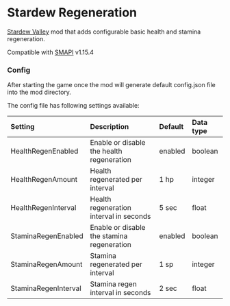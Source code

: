 # Stardew Regeneration

[Stardew Valley](http://stardewvalley.net/) mod that adds configurable basic health and stamina regeneration.

Compatible with [SMAPI](https://github.com/Pathoschild/SMAPI/) v1.15.4

### Config

After starting the game once the mod will generate default config.json file into the mod directory.

The config file has following settings available:

|Setting | Description|Default|Data type|
|:---|:---|:---|:---|
|HealthRegenEnabled|Enable or disable the health regeneration|enabled|boolean|
|HealthRegenAmount|Health regenerated per interval|1 hp|integer|
|HealthRegenInterval|Health regeneration interval in seconds|5 sec|float|
|StaminaRegenEnabled|Enable or disable the stamina regeneration|enabled|boolean|
|StaminaRegenAmount|Stamina regenerated per interval|1 sp|integer|
|StaminaRegenInterval|Stamina regen interval in seconds|2 sec|float|
